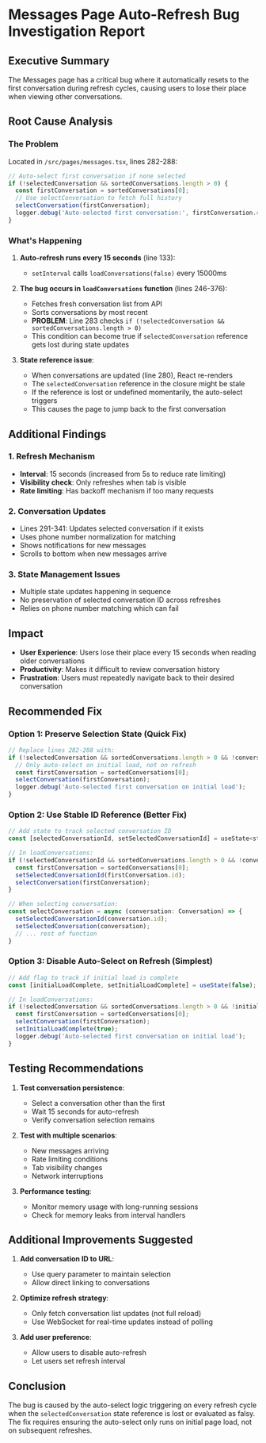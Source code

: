 # Messages Page Auto-Refresh Bug Investigation Report

## Executive Summary
The Messages page has a critical bug where it automatically resets to the first conversation during refresh cycles, causing users to lose their place when viewing other conversations.

## Root Cause Analysis

### The Problem
Located in `/src/pages/messages.tsx`, lines 282-288:

```javascript
// Auto-select first conversation if none selected
if (!selectedConversation && sortedConversations.length > 0) {
  const firstConversation = sortedConversations[0];
  // Use selectConversation to fetch full history
  selectConversation(firstConversation);
  logger.debug('Auto-selected first conversation:', firstConversation.customer_name);
}
```

### What's Happening

1. **Auto-refresh runs every 15 seconds** (line 133):
   - `setInterval` calls `loadConversations(false)` every 15000ms
   
2. **The bug occurs in `loadConversations` function** (lines 246-376):
   - Fetches fresh conversation list from API
   - Sorts conversations by most recent
   - **PROBLEM**: Line 283 checks `if (!selectedConversation && sortedConversations.length > 0)`
   - This condition can become true if `selectedConversation` reference gets lost during state updates

3. **State reference issue**:
   - When conversations are updated (line 280), React re-renders
   - The `selectedConversation` reference in the closure might be stale
   - If the reference is lost or undefined momentarily, the auto-select triggers
   - This causes the page to jump back to the first conversation

## Additional Findings

### 1. Refresh Mechanism
- **Interval**: 15 seconds (increased from 5s to reduce rate limiting)
- **Visibility check**: Only refreshes when tab is visible
- **Rate limiting**: Has backoff mechanism if too many requests

### 2. Conversation Updates
- Lines 291-341: Updates selected conversation if it exists
- Uses phone number normalization for matching
- Shows notifications for new messages
- Scrolls to bottom when new messages arrive

### 3. State Management Issues
- Multiple state updates happening in sequence
- No preservation of selected conversation ID across refreshes
- Relies on phone number matching which can fail

## Impact
- **User Experience**: Users lose their place every 15 seconds when reading older conversations
- **Productivity**: Makes it difficult to review conversation history
- **Frustration**: Users must repeatedly navigate back to their desired conversation

## Recommended Fix

### Option 1: Preserve Selection State (Quick Fix)
```javascript
// Replace lines 282-288 with:
if (!selectedConversation && sortedConversations.length > 0 && !conversations.length) {
  // Only auto-select on initial load, not on refresh
  const firstConversation = sortedConversations[0];
  selectConversation(firstConversation);
  logger.debug('Auto-selected first conversation on initial load');
}
```

### Option 2: Use Stable ID Reference (Better Fix)
```javascript
// Add state to track selected conversation ID
const [selectedConversationId, setSelectedConversationId] = useState<string | null>(null);

// In loadConversations:
if (!selectedConversationId && sortedConversations.length > 0 && !conversations.length) {
  const firstConversation = sortedConversations[0];
  setSelectedConversationId(firstConversation.id);
  selectConversation(firstConversation);
}

// When selecting conversation:
const selectConversation = async (conversation: Conversation) => {
  setSelectedConversationId(conversation.id);
  setSelectedConversation(conversation);
  // ... rest of function
}
```

### Option 3: Disable Auto-Select on Refresh (Simplest)
```javascript
// Add flag to track if initial load is complete
const [initialLoadComplete, setInitialLoadComplete] = useState(false);

// In loadConversations:
if (!selectedConversation && sortedConversations.length > 0 && !initialLoadComplete) {
  const firstConversation = sortedConversations[0];
  selectConversation(firstConversation);
  setInitialLoadComplete(true);
  logger.debug('Auto-selected first conversation on initial load');
}
```

## Testing Recommendations

1. **Test conversation persistence**:
   - Select a conversation other than the first
   - Wait 15 seconds for auto-refresh
   - Verify conversation selection remains

2. **Test with multiple scenarios**:
   - New messages arriving
   - Rate limiting conditions
   - Tab visibility changes
   - Network interruptions

3. **Performance testing**:
   - Monitor memory usage with long-running sessions
   - Check for memory leaks from interval handlers

## Additional Improvements Suggested

1. **Add conversation ID to URL**:
   - Use query parameter to maintain selection
   - Allow direct linking to conversations

2. **Optimize refresh strategy**:
   - Only fetch conversation list updates (not full reload)
   - Use WebSocket for real-time updates instead of polling

3. **Add user preference**:
   - Allow users to disable auto-refresh
   - Let users set refresh interval

## Conclusion
The bug is caused by the auto-select logic triggering on every refresh cycle when the `selectedConversation` state reference is lost or evaluated as falsy. The fix requires ensuring the auto-select only runs on initial page load, not on subsequent refreshes.